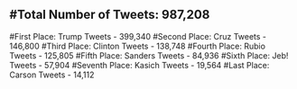 #Total Number of Tweets: 987,208 
---
#First Place: Trump Tweets - 399,340
#Second Place: Cruz Tweets - 146,800
#Third Place: Clinton Tweets - 138,748
#Fourth Place: Rubio Tweets - 125,805
#Fifth Place: Sanders Tweets - 84,936
#Sixth Place: Jeb! Tweets - 57,904
#Seventh Place: Kasich Tweets - 19,564
#Last Place: Carson Tweets - 14,112
